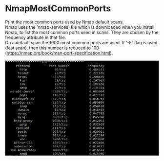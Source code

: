 # NmapMostCommonPorts
Print the most common ports used by Nmap default scans.\
Nmap uses the 'nmap-services' file which is downloaded when you install Nmap, to list the most common ports used in scans. They are chosen by the frequency attribute in that file.\
On a default scan the 1000 most common ports are used. If '-F' flag is used (fast scan), then this number is reduced to 100 (https://nmap.org/book/man-port-specification.html).
\
\
![alt text](https://raw.githubusercontent.com/agentzex/NmapMostCommonPorts/main/Capture.PNG)
